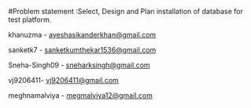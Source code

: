 #Problem statement :Select, Design and Plan installation of database for test platform.  


khanuzma - ayeshasikanderkhan@gmail.com  

sanketk7 - sanketkumthekar1536@gmail.com   

Sneha-Singh09 - sneharksingh@gmail.com

vj9206411- vj9206411@gmail.com

meghnamalviya - megmalviya12@gmail.com
